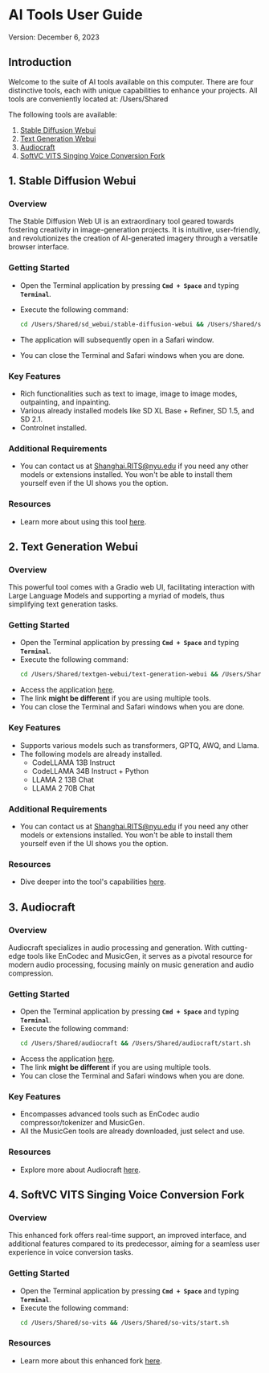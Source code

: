 # **AI Tools User Guide**

Version: December 6, 2023

## **Introduction**

Welcome to the suite of AI tools available on this computer. There are four distinctive tools, each with unique capabilities to enhance your projects. All tools are conveniently located at: /Users/Shared

The following tools are available:

1. [Stable Diffusion Webui](#sd)
2. [Text Generation Webui](#tg)
3. [Audiocraft](#audio)
4. [SoftVC VITS Singing Voice Conversion Fork](#sovit)

<h2 id="sd"><b>1. Stable Diffusion Webui</b></h2>

### **Overview**

The Stable Diffusion Web UI is an extraordinary tool geared towards fostering creativity in image-generation projects. It is intuitive, user-friendly, and revolutionizes the creation of AI-generated imagery through a versatile browser interface.

### **Getting Started**

- Open the Terminal application by pressing **`Cmd + Space`** and typing **`Terminal`**.
- Execute the following command:
  ```bash
  cd /Users/Shared/sd_webui/stable-diffusion-webui && /Users/Shared/sd_webui/stable-diffusion-webui/webui.sh
  ```
- The application will subsequently open in a Safari window.

- You can close the Terminal and Safari windows when you are done.

### **Key Features**

- Rich functionalities such as text to image, image to image modes, outpainting, and inpainting.
- Various already installed models like SD XL Base + Refiner, SD 1.5, and SD 2.1.
- Controlnet installed.

### **Additional Requirements**

- You can contact us at [Shanghai.RITS@nyu.edu](mailto:Shanghai.RITS@nyu.edu) if you need any other models or extensions installed. You won't be able to install them yourself even if the UI shows you the option.

### **Resources**

- Learn more about using this tool [here](https://github.com/AUTOMATIC1111/stable-diffusion-webui/wiki/Features).

<h2 id="tg"><b>2. Text Generation Webui</h2></b>

### **Overview**

This powerful tool comes with a Gradio web UI, facilitating interaction with Large Language Models and supporting a myriad of models, thus simplifying text generation tasks.

### **Getting Started**

- Open the Terminal application by pressing **`Cmd + Space`** and typing **`Terminal`**.
- Execute the following command:
  ```bash
  cd /Users/Shared/textgen-webui/text-generation-webui && /Users/Shared/textgen-webui/text-generation-webui/start_macos.sh
  ```
- Access the application [here](http://localhost:7860/).
- The link **might be different** if you are using multiple tools.
- You can close the Terminal and Safari windows when you are done.

### **Key Features**

- Supports various models such as transformers, GPTQ, AWQ, and Llama.
- The following models are already installed.
  - CodeLLAMA 13B Instruct
  - CodeLLAMA 34B Instruct + Python
  - LLAMA 2 13B Chat
  - LLAMA 2 70B Chat

### **Additional Requirements**

- You can contact us at [Shanghai.RITS@nyu.edu](mailto:Shanghai.RITS@nyu.edu) if you need any other models or extensions installed. You won't be able to install them yourself even if the UI shows you the option.

### **Resources**

- Dive deeper into the tool's capabilities [here](https://github.com/oobabooga/text-generation-webui/tree/main/docs).

<h2 id="audio"><b>3. Audiocraft</b></h2>

### **Overview**

Audiocraft specializes in audio processing and generation. With cutting-edge tools like EnCodec and MusicGen, it serves as a pivotal resource for modern audio processing, focusing mainly on music generation and audio compression.

### **Getting Started**

- Open the Terminal application by pressing **`Cmd + Space`** and typing **`Terminal`**.
- Execute the following command:
  ```bash
  cd /Users/Shared/audiocraft && /Users/Shared/audiocraft/start.sh
  ```
- Access the application [here](http://localhost:7860/).
- The link **might be different** if you are using multiple tools.
- You can close the Terminal and Safari windows when you are done.

### **Key Features**

- Encompasses advanced tools such as EnCodec audio compressor/tokenizer and MusicGen.
- All the MusicGen tools are already downloaded, just select and use.

### **Resources**

- Explore more about Audiocraft [here](https://github.com/facebookresearch/audiocraft).

<h2 id="sovit"><b>4. SoftVC VITS Singing Voice Conversion Fork</b></h2>

### **Overview**

This enhanced fork offers real-time support, an improved interface, and additional features compared to its predecessor, aiming for a seamless user experience in voice conversion tasks.

### **Getting Started**

- Open the Terminal application by pressing **`Cmd + Space`** and typing **`Terminal`**.
- Execute the following command:
  ```bash
  cd /Users/Shared/so-vits && /Users/Shared/so-vits/start.sh
  ```

### **Resources**

- Learn more about this enhanced fork [here](https://github.com/voicepaw/so-vits-svc-fork).
